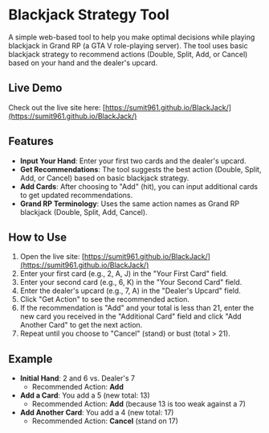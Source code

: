 # Blackjack Strategy Tool

A simple web-based tool to help you make optimal decisions while playing blackjack in Grand RP (a GTA V role-playing server). The tool uses basic blackjack strategy to recommend actions (Double, Split, Add, or Cancel) based on your hand and the dealer's upcard.

## Live Demo

Check out the live site here: [https://sumit961.github.io/BlackJack/](https://sumit961.github.io/BlackJack/)

## Features

- **Input Your Hand**: Enter your first two cards and the dealer's upcard.
- **Get Recommendations**: The tool suggests the best action (Double, Split, Add, or Cancel) based on basic blackjack strategy.
- **Add Cards**: After choosing to "Add" (hit), you can input additional cards to get updated recommendations.
- **Grand RP Terminology**: Uses the same action names as Grand RP blackjack (Double, Split, Add, Cancel).

## How to Use

1. Open the live site: [https://sumit961.github.io/BlackJack/](https://sumit961.github.io/BlackJack/)
2. Enter your first card (e.g., 2, A, J) in the "Your First Card" field.
3. Enter your second card (e.g., 6, K) in the "Your Second Card" field.
4. Enter the dealer's upcard (e.g., 7, A) in the "Dealer's Upcard" field.
5. Click "Get Action" to see the recommended action.
6. If the recommendation is "Add" and your total is less than 21, enter the new card you received in the "Additional Card" field and click "Add Another Card" to get the next action.
7. Repeat until you choose to "Cancel" (stand) or bust (total > 21).

## Example

- **Initial Hand**: 2 and 6 vs. Dealer's 7
  - Recommended Action: **Add**
- **Add a Card**: You add a 5 (new total: 13)
  - Recommended Action: **Add** (because 13 is too weak against a 7)
- **Add Another Card**: You add a 4 (new total: 17)
  - Recommended Action: **Cancel** (stand on 17)
